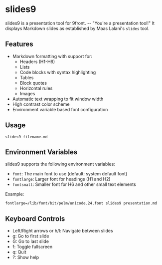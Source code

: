 # slides9

slides9 is a presentation tool for 9front. -- "You're a presentation tool!"
It displays Markdown slides as established by Maas Lalani's ```slides``` tool.

## Features

- Markdown formatting with support for:
  - Headers (H1-H6)
  - Lists
  - Code blocks with syntax highlighting
  - Tables
  - Block quotes
  - Horizontal rules
  - Images
- Automatic text wrapping to fit window width
- High contrast color scheme
- Environment variable based font configuration

## Usage

```
slides9 filename.md
```

## Environment Variables

slides9 supports the following environment variables:

- `font`: The main font to use (default: system default font)
- `fontlarge`: Larger font for headings (H1 and H2)
- `fontsmall`: Smaller font for H6 and other small text elements

Example:
```
fontlarge=/lib/font/bit/pelm/unicode.24.font slides9 presentation.md
```

## Keyboard Controls

- Left/Right arrows or h/l: Navigate between slides
- g: Go to first slide
- G: Go to last slide
- f: Toggle fullscreen
- q: Quit
- ?: Show help

